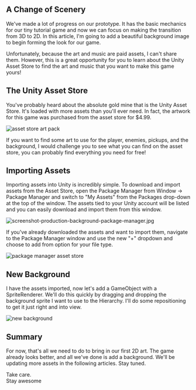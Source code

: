 ## A Change of Scenery

We've made a lot of progress on our prototype. It has the basic mechanics for our tiny tutorial game and now we can focus on making the transition from 3D to 2D. In this article, I'm going to add a beautiful background image to begin forming the look for our game.

Unfortunately, because the art and music are paid assets, I can't share them. However, this is a great opportunity for you to learn about the Unity Asset Store to find the art and music that you want to make this game yours!

## The Unity Asset Store
You've probably heard about the absolute gold mine that is the Unity Asset Store. It's loaded with more assets than you'll ever need. In fact, the artwork for this game was purchased from the asset store for $4.99.

![asset store art pack](https://cdn.hashnode.com/res/hashnode/image/upload/v1648914227485/FMnp5KXOG.png)

If you want to find some art to use for the player, enemies, pickups, and the background, I would challenge you to see what you can find on the asset store, you can probably find everything you need for free!

## Importing Assets
Importing assets into Unity is incredibly simple. To download and import assets from the Asset Store, open the Package Manager from Window -> Package Manager and switch to "My Assets" from the Packages drop-down at the top of the window. The assets tied to your Unity account will be listed and you can easily download and import them from this window.

![screenshot-production-background-package-manager.jpg](https://cdn.hashnode.com/res/hashnode/image/upload/v1648914973816/x6aJJTaPt.jpg)

If you've already downloaded the assets and want to import them, navigate to the Package Manager window and use the new "+" dropdown and choose to add from option for your file type.

![package manager asset store](https://cdn.hashnode.com/res/hashnode/image/upload/v1648914850119/-DLLub2ql.png)

## New Background
I have the assets imported, now let's add a GameObject with a SpriteRenderer. We'll do this quickly by dragging and dropping the background sprite I want to use to the Hierarchy. I'll do some repositioning to get it just right and into view.

![new background](https://cdn.hashnode.com/res/hashnode/image/upload/v1648914777750/ZdvWNxsnH.gif)

## Summary
For now, that's all we need to do to bring in our first 2D art. The game already looks better, and all we've done is add a background. We'll be updating more assets in the following articles. Stay tuned.

Take care.  
Stay awesome